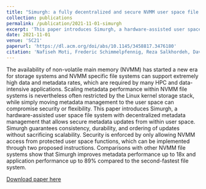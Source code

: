 ```yaml
---
title: "Simurgh: a fully decentralized and secure NVMM user space file system"
collection: publications
permalink: /publication/2021-11-01-simurgh
excerpt: 'This paper introduces Simurgh, a hardware-assisted user space file system with decentralized metadata management that allows secure metadata updates from within user space.'
date: 2021-11-01
venue: 'SC21'
paperurl: 'https://dl.acm.org/doi/abs/10.1145/3458817.3476180'
citation: 'Nafiseh Moti, Frederic Schimmelpfennig, Reza Salkhordeh, David Klopp, Toni Cortes, Ulrich Rückert, André Brinkmann. (2021). &quot;Simurgh: a fully decentralized and secure NVMM user space file system.&quot; <i> SC21 </i>. 1(1).'
---
```

The availability of non-volatile main memory (NVMM) has started a new era for storage systems and NVMM specific file systems can support extremely high data and metadata rates, which are required by many HPC and data-intensive applications. Scaling metadata performance within NVMM file systems is nevertheless often restricted by the Linux kernel storage stack, while simply moving metadata management to the user space can compromise security or flexibility.
This paper introduces Simurgh, a hardware-assisted user space file system with decentralized metadata management that allows secure metadata updates from within user space. Simurgh guarantees consistency, durability, and ordering of updates without sacrificing scalability. Security is enforced by only allowing NVMM access from protected user space functions, which can be implemented through two proposed instructions. Comparisons with other NVMM file systems show that Simurgh improves metadata performance up to 18x and application performance up to 89% compared to the second-fastest file system.

[Download paper here](https://salkhordeh.de/files/pdfs/simurgh-sc2021.pdf)